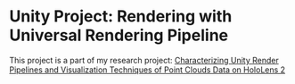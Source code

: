 # Unity Project: Rendering with Universal Rendering Pipeline
This project is a part of my research project: [Characterizing Unity Render Pipelines and Visualization Techniques of Point Clouds Data on HoloLens 2](https://github.com/thydo/Unity-Rendering-Pipeline-Research-Paper-Summer-2021)
